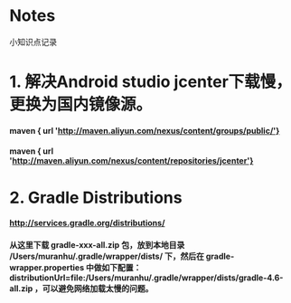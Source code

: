 # Notes
小知识点记录

# 1. 解决Android studio jcenter下载慢，更换为国内镜像源。
#### maven { url 'http://maven.aliyun.com/nexus/content/groups/public/'}
#### maven { url 'http://maven.aliyun.com/nexus/content/repositories/jcenter'}

# 2. Gradle Distributions
#### http://services.gradle.org/distributions/
#### 从这里下载 gradle-xxx-all.zip 包，放到本地目录 /Users/muranhu/.gradle/wrapper/dists/ 下，然后在 gradle-wrapper.properties 中做如下配置：distributionUrl=file:/Users/muranhu/.gradle/wrapper/dists/gradle-4.6-all.zip ，可以避免网络加载太慢的问题。
